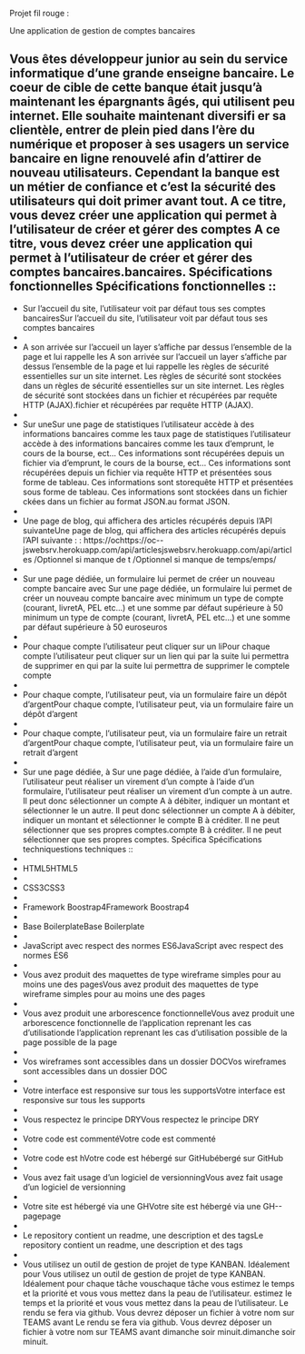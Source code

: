 Projet fil rouge :

Une application de gestion de comptes bancaires

Vous êtes développeur junior au sein du service informatique d’une grande enseigne bancaire. Le
coeur de cible de cette banque était jusqu’à maintenant les épargnants âgés, qui utilisent peu
internet. Elle souhaite maintenant diversifi er sa clientèle, entrer de plein pied dans l’ère du
numérique et proposer à ses usagers un service bancaire en ligne renouvelé afin d’attirer de nouveau
utilisateurs.
Cependant la banque est un métier de confiance et c’est la sécurité des utilisateurs qui
doit primer
avant tout.
A ce titre, vous devez créer une application qui permet à l’utilisateur de créer et gérer des comptes
A ce titre, vous devez créer une application qui permet à l’utilisateur de créer et gérer des comptes bancaires.bancaires.
Spécifications fonctionnelles
Spécifications fonctionnelles ::
-
- Sur l’accueil du site, l’utilisateur voit par défaut tous ses comptes bancairesSur l’accueil du site, l’utilisateur voit par défaut tous ses comptes bancaires
-
- A son arrivée sur l’accueil un layer s’affiche par dessus l’ensemble de la page et lui rappelle les A son arrivée sur l’accueil un layer s’affiche par dessus l’ensemble de la page et lui rappelle les règles de sécurité essentielles sur un site internet. Les règles de sécurité sont stockées dans un règles de sécurité essentielles sur un site internet. Les règles de sécurité sont stockées dans un fichier et récupérées par requête HTTP (AJAX).fichier et récupérées par requête HTTP (AJAX).
-
- Sur uneSur une page de statistiques l’utilisateur accède à des informations bancaires comme les taux page de statistiques l’utilisateur accède à des informations bancaires comme les taux d’emprunt, le cours de la bourse, ect… Ces informations sont récupérées depuis un fichier via d’emprunt, le cours de la bourse, ect… Ces informations sont récupérées depuis un fichier via requête HTTP et présentées sous forme de tableau. Ces informations sont storequête HTTP et présentées sous forme de tableau. Ces informations sont stockées dans un fichier ckées dans un fichier au format JSON.au format JSON.
-
- Une page de blog, qui affichera des articles récupérés depuis l’API suivanteUne page de blog, qui affichera des articles récupérés depuis l’API suivante : : https://ochttps://oc--jswebsrv.herokuapp.com/api/articlesjswebsrv.herokuapp.com/api/articles
/Optionnel si manque de t
/Optionnel si manque de temps/emps/
-
- Sur une page dédiée, un formulaire lui permet de créer un nouveau compte bancaire avec Sur une page dédiée, un formulaire lui permet de créer un nouveau compte bancaire avec minimum un type de compte (courant, livretA, PEL etc...) et une somme par défaut supérieure à 50 minimum un type de compte (courant, livretA, PEL etc...) et une somme par défaut supérieure à 50 euroseuros
-
- Pour chaque compte l’utilisateur peut cliquer sur un liPour chaque compte l’utilisateur peut cliquer sur un lien qui par la suite lui permettra de supprimer en qui par la suite lui permettra de supprimer le comptele compte
-
- Pour chaque compte, l’utilisateur peut, via un formulaire faire un dépôt d’argentPour chaque compte, l’utilisateur peut, via un formulaire faire un dépôt d’argent
-
- Pour chaque compte, l’utilisateur peut, via un formulaire faire un retrait d’argentPour chaque compte, l’utilisateur peut, via un formulaire faire un retrait d’argent
-
- Sur une page dédiée, à Sur une page dédiée, à l’aide d’un formulaire, l’utilisateur peut réaliser un virement d’un compte à l’aide d’un formulaire, l’utilisateur peut réaliser un virement d’un compte à un autre. Il peut donc sélectionner un compte A à débiter, indiquer un montant et sélectionner le un autre. Il peut donc sélectionner un compte A à débiter, indiquer un montant et sélectionner le compte B à créditer. Il ne peut sélectionner que ses propres comptes.compte B à créditer. Il ne peut sélectionner que ses propres comptes.
Spécifica
Spécifications techniquestions techniques ::
-
- HTML5HTML5
-
- CSS3CSS3
-
- Framework Boostrap4Framework Boostrap4
-
- Base BoilerplateBase Boilerplate
-
- JavaScript avec respect des normes ES6JavaScript avec respect des normes ES6
-
- Vous avez produit des maquettes de type wireframe simples pour au moins une des pagesVous avez produit des maquettes de type wireframe simples pour au moins une des pages
-
- Vous avez produit une arborescence fonctionnelleVous avez produit une arborescence fonctionnelle de l’application reprenant les cas d’utilisationde l’application reprenant les cas d’utilisation
possible de la page
possible de la page
-
- Vos wireframes sont accessibles dans un dossier DOCVos wireframes sont accessibles dans un dossier DOC
-
- Votre interface est responsive sur tous les supportsVotre interface est responsive sur tous les supports
-
- Vous respectez le principe DRYVous respectez le principe DRY
-
- Votre code est commentéVotre code est commenté
-
- Votre code est hVotre code est hébergé sur GitHubébergé sur GitHub
-
- Vous avez fait usage d’un logiciel de versionningVous avez fait usage d’un logiciel de versionning
-
- Votre site est hébergé via une GHVotre site est hébergé via une GH--pagepage
-
- Le repository contient un readme, une description et des tagsLe repository contient un readme, une description et des tags
-
- Vous utilisez un outil de gestion de projet de type KANBAN. Idéalement pour Vous utilisez un outil de gestion de projet de type KANBAN. Idéalement pour chaque tâche vouschaque tâche vous
estimez le temps et la priorité et vous vous mettez dans la peau de l’utilisateur.
estimez le temps et la priorité et vous vous mettez dans la peau de l’utilisateur.
Le rendu se fera via github. Vous devrez déposer un fichier à votre nom sur TEAMS avant
Le rendu se fera via github. Vous devrez déposer un fichier à votre nom sur TEAMS avant dimanche soir minuit.dimanche soir minuit.

